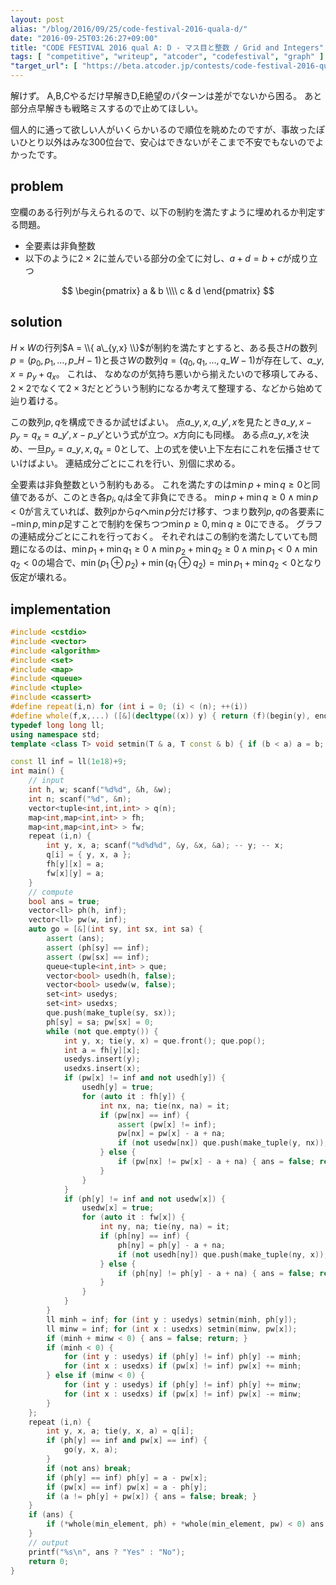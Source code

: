 ```yaml
---
layout: post
alias: "/blog/2016/09/25/code-festival-2016-quala-d/"
date: "2016-09-25T03:26:27+09:00"
title: "CODE FESTIVAL 2016 qual A: D - マス目と整数 / Grid and Integers"
tags: [ "competitive", "writeup", "atcoder", "codefestival", "graph" ]
"target_url": [ "https://beta.atcoder.jp/contests/code-festival-2016-quala/tasks/codefestival_2016_qualA_d" ]
---
```


解けず。
A,B,Cやるだけ早解きD,E絶望のパターンは差がでないから困る。
あと部分点早解きも戦略ミスするので止めてほしい。

個人的に通って欲しい人がいくらかいるので順位を眺めたのですが、事故ったぽいひとり以外はみな$300$位台で、安心はできないがそこまで不安でもないのでよかったです。

## problem

空欄のある行列が与えられるので、以下の制約を満たすように埋めれるか判定する問題。

-   全要素は非負整数
-   以下のように$2\times 2$に並んでいる部分の全てに対し、$a+d = b+c$が成り立つ

$$ \begin{pmatrix}
    a & b \\\\
    c & d
\end{pmatrix} $$

## solution

$H \times W$の行列$A = \\{ a\_{y,x} \\}$が制約を満たすとすると、ある長さ$H$の数列$p = ( p_0, p_1, \dots, p\_{H-1} )$と長さ$W$の数列$q = ( q_0, q_1, \dots, q\_{W-1} )$が存在して、$a\_{y,x} = p_y + q_x$。
これは、 なめなのが気持ち悪いから揃えたいので移項してみる、$2 \times 2$でなくて$2 \times 3$だとどういう制約になるか考えて整理する、などから始めて辿り着ける。

この数列$p, q$を構成できるか試せばよい。
点$a\_{y,x}, a\_{y',x}$を見たとき$a\_{y,x} - p_y = q_x = a\_{y',x} - p\_{y'}$という式が立つ。$x$方向にも同様。
ある点$a\_{y,x}$を決め、一旦$p_y = a\_{y,x}, q_x = 0$として、上の式を使い上下左右にこれを伝播させていけばよい。
連結成分ごとにこれを行い、別個に求める。

全要素は非負整数という制約もある。
これを満たすのは$\min p + \min q \ge 0$と同値であるが、このとき各$p_i, q_i$は全て非負にできる。
$\min p + \min q \ge 0 \land \min p \lt 0$が言えていれば、数列$p$から$q$へ$\min p$分だけ移す、つまり数列$p,q$の各要素に$- \min p, \min p$足すことで制約を保ちつつ$\min p \ge 0, \min q \ge 0$にできる。
グラフの連結成分ごとにこれを行っておく。
それぞれはこの制約を満たしていても問題になるのは、$\min p_1 + \min q_1 \ge 0 \land \min p_2 + \min q_2 \ge 0 \land \min p_1 \lt 0 \land \min q_2 \lt 0$の場合で、$\min (p_1 \oplus p_2) + \min (q_1 \oplus q_2) = \min p_1 + \min q_2 \lt 0$となり仮定が壊れる。

## implementation

``` c++
#include <cstdio>
#include <vector>
#include <algorithm>
#include <set>
#include <map>
#include <queue>
#include <tuple>
#include <cassert>
#define repeat(i,n) for (int i = 0; (i) < (n); ++(i))
#define whole(f,x,...) ([&](decltype((x)) y) { return (f)(begin(y), end(y), ## __VA_ARGS__); })(x)
typedef long long ll;
using namespace std;
template <class T> void setmin(T & a, T const & b) { if (b < a) a = b; }

const ll inf = ll(1e18)+9;
int main() {
    // input
    int h, w; scanf("%d%d", &h, &w);
    int n; scanf("%d", &n);
    vector<tuple<int,int,int> > q(n);
    map<int,map<int,int> > fh;
    map<int,map<int,int> > fw;
    repeat (i,n) {
        int y, x, a; scanf("%d%d%d", &y, &x, &a); -- y; -- x;
        q[i] = { y, x, a };
        fh[y][x] = a;
        fw[x][y] = a;
    }
    // compute
    bool ans = true;
    vector<ll> ph(h, inf);
    vector<ll> pw(w, inf);
    auto go = [&](int sy, int sx, int sa) {
        assert (ans);
        assert (ph[sy] == inf);
        assert (pw[sx] == inf);
        queue<tuple<int,int> > que;
        vector<bool> usedh(h, false);
        vector<bool> usedw(w, false);
        set<int> usedys;
        set<int> usedxs;
        que.push(make_tuple(sy, sx));
        ph[sy] = sa; pw[sx] = 0;
        while (not que.empty()) {
            int y, x; tie(y, x) = que.front(); que.pop();
            int a = fh[y][x];
            usedys.insert(y);
            usedxs.insert(x);
            if (pw[x] != inf and not usedh[y]) {
                usedh[y] = true;
                for (auto it : fh[y]) {
                    int nx, na; tie(nx, na) = it;
                    if (pw[nx] == inf) {
                        assert (pw[x] != inf);
                        pw[nx] = pw[x] - a + na;
                        if (not usedw[nx]) que.push(make_tuple(y, nx));
                    } else {
                        if (pw[nx] != pw[x] - a + na) { ans = false; return; }
                    }
                }
            }
            if (ph[y] != inf and not usedw[x]) {
                usedw[x] = true;
                for (auto it : fw[x]) {
                    int ny, na; tie(ny, na) = it;
                    if (ph[ny] == inf) {
                        ph[ny] = ph[y] - a + na;
                        if (not usedh[ny]) que.push(make_tuple(ny, x));
                    } else {
                        if (ph[ny] != ph[y] - a + na) { ans = false; return; }
                    }
                }
            }
        }
        ll minh = inf; for (int y : usedys) setmin(minh, ph[y]);
        ll minw = inf; for (int x : usedxs) setmin(minw, pw[x]);
        if (minh + minw < 0) { ans = false; return; }
        if (minh < 0) {
            for (int y : usedys) if (ph[y] != inf) ph[y] -= minh;
            for (int x : usedxs) if (pw[x] != inf) pw[x] += minh;
        } else if (minw < 0) {
            for (int y : usedys) if (ph[y] != inf) ph[y] += minw;
            for (int x : usedxs) if (pw[x] != inf) pw[x] -= minw;
        }
    };
    repeat (i,n) {
        int y, x, a; tie(y, x, a) = q[i];
        if (ph[y] == inf and pw[x] == inf) {
            go(y, x, a);
        }
        if (not ans) break;
        if (ph[y] == inf) ph[y] = a - pw[x];
        if (pw[x] == inf) pw[x] = a - ph[y];
        if (a != ph[y] + pw[x]) { ans = false; break; }
    }
    if (ans) {
        if (*whole(min_element, ph) + *whole(min_element, pw) < 0) ans = false;
    }
    // output
    printf("%s\n", ans ? "Yes" : "No");
    return 0;
}
```
